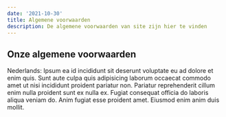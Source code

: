 ```yaml
---
date: '2021-10-30'
title: Algemene voorwaarden
description: De algemene voorwaarden van site zijn hier te vinden
---
```


## Onze algemene voorwaarden

Nederlands: Ipsum ea id incididunt sit deserunt voluptate eu ad dolore et enim quis. Sunt aute culpa quis adipisicing laborum occaecat commodo amet ut nisi incididunt proident pariatur non. Pariatur reprehenderit cillum enim nulla proident sunt ex nulla ex. Fugiat consequat officia do laboris aliqua veniam do. Anim fugiat esse proident amet. Eiusmod enim anim duis mollit.
